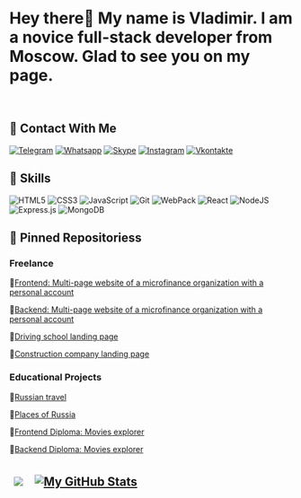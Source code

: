 <h1 style="font-weight: bold">Hey there👋 My name is Vladimir. I am a novice full-stack developer from Moscow. Glad to see you on my page.</h1>

<br>

<h2 style="font-weight: bold">📮 Contact With Me</h2>

[![Telegram](https://img.shields.io/badge/Telegram-090909?style=plastic&logo=Telegram)](https://t.me/At0m234)
[![Whatsapp](https://img.shields.io/badge/WhatsApp-090909?style=plastic&logo=Whatsapp)](https://wa.me/79995505035)
[![Skype](https://img.shields.io/badge/Skype-090909?style=plastic&logo=Skype)](https://join.skype.com/invite/dBOxpkGjhXLa)
[![Instagram](https://img.shields.io/badge/Instagram-090909?style=plastic&logo=Instagram)](https://www.instagram.com/vladimir.olegovich90)
[![Vkontakte](https://img.shields.io/badge/Vkontakte-090909?style=plastic&logo=Vk&logoColor=4D75A3)](https://vk.com/ilinvo)

<h2 style="font-weight: bold">💼 Skills</h2>

![HTML5](https://img.shields.io/badge/HTML5-090909?style=plastic&logo=HTML5)
![CSS3](https://img.shields.io/badge/CSS3-090909?style=plastic&logo=css3&logoColor=2073B0)
![JavaScript](https://img.shields.io/badge/JavaScript-090909?style=plastic&logo=JavaScript)
![Git](https://img.shields.io/badge/Git-090909?style=plastic&logo=Git)
![WebPack](https://img.shields.io/badge/Webpack-090909?style=plastic&logo=WebPack)
![React](https://img.shields.io/badge/ReactJS-090909?style=plastic&logo=React)
![NodeJS](https://img.shields.io/badge/Node.js-090909?style=plastic&logo=node.js)
![Express.js](https://img.shields.io/badge/Express-090909?style=plastic&logo=Express)
![MongoDB](https://img.shields.io/badge/MongoDB-090909?style=plastic&logo=MongoDB)


<!-- ![](https://img.shields.io/badge/Code-Angular-informational?style=flat&logo=angular&logoColor=white&color=4AB197)
![](https://img.shields.io/badge/Code-Ionic-informational?style=flat&logo=ionic&logoColor=white&color=4AB197)
![](https://img.shields.io/badge/Code-React-informational?style=flat&logo=react&logoColor=white&color=4AB197)
![](https://img.shields.io/badge/Code-Redux-informational?style=flat&logo=Redux&logoColor=white&color=4AB197)
![](https://img.shields.io/badge/Code-Gatsby-informational?style=flat&logo=gatsby&logoColor=white&color=4AB197)
![](https://img.shields.io/badge/Code-JavaScript-informational?style=flat&logo=JavaScript&logoColor=white&color=4AB197)
![](https://img.shields.io/badge/Code-TypeScript-informational?style=flat&logo=TypeScript&logoColor=white&color=4AB197)
![](https://img.shields.io/badge/Code-GreenSock-informational?style=flat&logo=GreenSock&logoColor=white&color=4AB197)
![](https://img.shields.io/badge/Code-Java-informational?style=flat&logo=Java&logoColor=white&color=4AB197)
![](https://img.shields.io/badge/Code-SpringBoot-informational?style=flat&logo=Spring&logoColor=white&color=4AB197)
![](https://img.shields.io/badge/Code-CSharp-informational?style=flat&logo=c-sharp&logoColor=white&color=4AB197)
![](https://img.shields.io/badge/Code-.NET-informational?style=flat&logo=.net&logoColor=white&color=4AB197)
![](https://img.shields.io/badge/Code-SwiftUI-informational?style=flat&logo=swift&logoColor=white&color=4AB197)
![](https://img.shields.io/badge/Code-MongoDB-informational?style=flat&logo=MongoDB&logoColor=white&color=4AB197)
![](https://img.shields.io/badge/Code-MySQL-informational?style=flat&logo=MySQL&logoColor=white&color=4AB197)

<details>
<summary>More Skills</summary>
<br>

![](https://img.shields.io/badge/Style-CSS-informational?style=flat&logo=css3&logoColor=white&color=4AB197)
![](https://img.shields.io/badge/Style-Tailwind-informational?style=flat&logo=Tailwind-CSS&logoColor=white&color=4AB197)
![](https://img.shields.io/badge/Style-Sass-informational?style=flat&logo=Sass&logoColor=white&color=4AB197)
![](https://img.shields.io/badge/Style-Stylus-informational?style=flat&logo=Stylus&logoColor=white&color=4AB197)

<br>

![](https://img.shields.io/badge/Test-Jasmine-informational?style=flat&logo=Jasmine&logoColor=white&color=4AB197)
![](https://img.shields.io/badge/Test-Jest-informational?style=flat&logo=jest&logoColor=white&color=4AB197)
![](https://img.shields.io/badge/Test-Mocha-informational?style=flat&logo=Mocha&logoColor=white&color=4AB197)
![](https://img.shields.io/badge/Test-Cypress-informational?style=flat&logo=Cypress&logoColor=white&color=4AB197)
![](https://img.shields.io/badge/Test-Cypress-informational?style=flat&logo=Cypress&logoColor=white&color=4AB197)

<br>

![](https://img.shields.io/badge/Tools-Docker-informational?style=flat&logo=docker&logoColor=white&color=4AB197)
![](https://img.shields.io/badge/Tools-Pivotal-informational?style=flat&logo=Pivotal-Tracker&logoColor=white&color=4AB197)
![](https://img.shields.io/badge/Tools-NGINX-informational?style=flat&logo=nginx&logoColor=white&color=4AB197)
![](https://img.shields.io/badge/Tools-Netlify-informational?style=flat&logo=netlify&logoColor=white&color=4AB197)
![](https://img.shields.io/badge/Tools-Jenkins-informational?style=flat&logo=jenkins&logoColor=white&color=4AB197)
![](https://img.shields.io/badge/Tools-SonarQube-informational?style=flat&logo=SonarQube&logoColor=white&color=4AB197)
![](https://img.shields.io/badge/Tools-Actions-informational?style=flat&logo=github-actions&logoColor=white&color=4AB197)
![](https://img.shields.io/badge/Tools-NPM-informational?style=flat&logo=npm&logoColor=white&color=4AB197)
![](https://img.shields.io/badge/Tools-Postman-informational?style=flat&logo=Postman&logoColor=white&color=4AB197)
![](https://img.shields.io/badge/Tools-Photoshop-informational?style=flat&logo=Adobe-Photoshop&logoColor=white&color=4AB197)
![](https://img.shields.io/badge/Tools-Illustrator-informational?style=flat&logo=Adobe-Illustrator&logoColor=white&color=4AB197)
![](https://img.shields.io/badge/Tools-AdobeXD-informational?style=flat&logo=Adobe-XD&logoColor=white&color=4AB197)
![](https://img.shields.io/badge/Tools-GitHub-informational?style=flat&logo=GitHub&logoColor=white&color=4AB197)
![](https://img.shields.io/badge/Tools-GitLab-informational?style=flat&logo=GitLab&logoColor=white&color=4AB197)
![](https://img.shields.io/badge/Tools-Bitbucket-informational?style=flat&logo=Bitbucket&logoColor=white&color=4AB197)
![](https://img.shields.io/badge/Tools-Jira-informational?style=flat&logo=Jira-Software&logoColor=white&color=4AB197)
![](https://img.shields.io/badge/Tools-Clubhouse-informational?style=flat&logo=Clubhouse&logoColor=white&color=4AB197)

</details>

<br> -->

<h2 style="font-weight: bold">📌 Pinned Repositoriess</h2>

<!-- <a href="https://github.com/braydoncoyer/tailwindcss-v2-dark-mode-template">
  <img align="center" style="margin:0.5rem" src="https://github-readme-stats.vercel.app/api/pin/?username=braydoncoyer&repo=tailwindcss-v2-dark-mode-template&title_color=ffffff&text_color=c9cacc&icon_color=4AB197&bg_color=1A2B34" />
</a>

<a href="https://github.com/braydoncoyer/pomegradient">
  <img align="center" style="margin:0.5rem" src="https://github-readme-stats.vercel.app/api/pin/?username=braydoncoyer&repo=pomegradient&title_color=ffffff&text_color=c9cacc&icon_color=4AB197&bg_color=1A2B34" />
</a>  -->

<h3 style="font-weight: bold">Freelance</h3>

🔗[Frontend: Multi-page website of a microfinance organization with a personal account](https://github.com/At0m234/BeriFast)

🔗[Backend: Multi-page website of a microfinance organization with a personal account](https://github.com/At0m234/BeriFast-api.git/)

🔗[Driving school landing page](https://github.com/At0m234/EasyDrive.git)

🔗[Сonstruction company landing page](https://github.com/At0m234/NordConstruction.git)

<h3 style="font-weight: bold">Educational Projects</h3>

🔗[Russian travel](https://github.com/At0m234/russian-travel.git)

🔗[Places of Russia](https://github.com/At0m234/mesto.git)

🔗[Frontend Diploma: Movies explorer](https://github.com/At0m234/movies-explorer-frontend.git)

🔗[Backend Diploma: Movies explorer](https://github.com/At0m234/movies-explorer-api.git)

<h2 style="font-weight: bold>&#x1f4c8; GitHub Stats</h2>

<a href="https://github.com/At0m234">
  <img align="center" style="margin:0.5rem" src="https://github-readme-stats.vercel.app/api/top-langs/?username=At0m234&theme=tokyonight" />
</a>

<a href="https://github.com/At0m234">
  <img align="center" style="margin:0.5rem" src="https://github-readme-stats.vercel.app/api?username=At0m234&show_icons=true&theme=tokyonight" alt="My GitHub Stats" />
</a>

  <!-- [![Anurag's GitHub stats](https://github-readme-stats.vercel.app/api?username=At0m234&show_icons=true&theme=tokyonight)](https://github.com/anuraghazra/github-readme-stats) -->